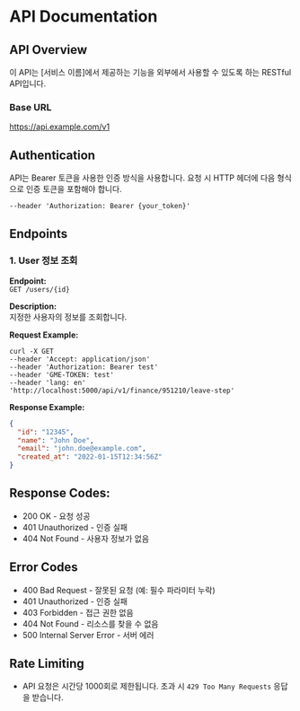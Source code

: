 # API Documentation

## API Overview
이 API는 [서비스 이름]에서 제공하는 기능을 외부에서 사용할 수 있도록 하는 RESTful API입니다.

### Base URL
https://api.example.com/v1


## Authentication
API는 Bearer 토큰을 사용한 인증 방식을 사용합니다. 요청 시 HTTP 헤더에 다음 형식으로 인증 토큰을 포함해야 합니다.
```text
--header 'Authorization: Bearer {your_token}'
```


## Endpoints
### 1. User 정보 조회
**Endpoint:**  
`GET /users/{id}`

**Description:**  
지정한 사용자의 정보를 조회합니다.

**Request Example:**

```text
curl -X GET 
--header 'Accept: application/json' 
--header 'Authorization: Bearer test' 
--header 'GME-TOKEN: test' 
--header 'lang: en' 
'http://localhost:5000/api/v1/finance/951210/leave-step'
```


**Response Example:**
```json
{
  "id": "12345",
  "name": "John Doe",
  "email": "john.doe@example.com",
  "created_at": "2022-01-15T12:34:56Z"
}
```
## Response Codes:
- 200 OK - 요청 성공
- 401 Unauthorized - 인증 실패
- 404 Not Found - 사용자 정보가 없음
## Error Codes
- 400 Bad Request - 잘못된 요청 (예: 필수 파라미터 누락)
- 401 Unauthorized - 인증 실패
- 403 Forbidden - 접근 권한 없음
- 404 Not Found - 리소스를 찾을 수 없음
- 500 Internal Server Error - 서버 에러

## Rate Limiting

- API 요청은 시간당 1000회로 제한됩니다. 초과 시 `429 Too Many Requests` 응답을 받습니다.


